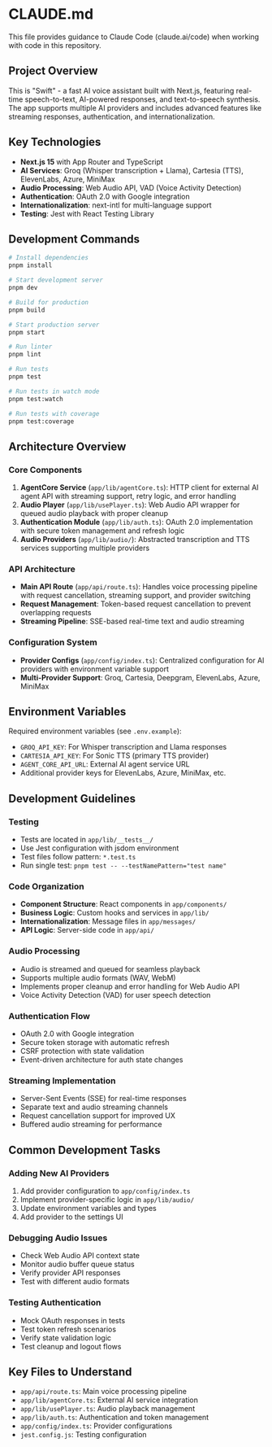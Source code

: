 # CLAUDE.md

This file provides guidance to Claude Code (claude.ai/code) when working with code in this repository.

## Project Overview

This is "Swift" - a fast AI voice assistant built with Next.js, featuring real-time speech-to-text, AI-powered responses, and text-to-speech synthesis. The app supports multiple AI providers and includes advanced features like streaming responses, authentication, and internationalization.

## Key Technologies

- **Next.js 15** with App Router and TypeScript
- **AI Services**: Groq (Whisper transcription + Llama), Cartesia (TTS), ElevenLabs, Azure, MiniMax
- **Audio Processing**: Web Audio API, VAD (Voice Activity Detection)
- **Authentication**: OAuth 2.0 with Google integration
- **Internationalization**: next-intl for multi-language support
- **Testing**: Jest with React Testing Library

## Development Commands

```bash
# Install dependencies
pnpm install

# Start development server
pnpm dev

# Build for production
pnpm build

# Start production server
pnpm start

# Run linter
pnpm lint

# Run tests
pnpm test

# Run tests in watch mode
pnpm test:watch

# Run tests with coverage
pnpm test:coverage
```

## Architecture Overview

### Core Components

1. **AgentCore Service** (`app/lib/agentCore.ts`): HTTP client for external AI agent API with streaming support, retry logic, and error handling
2. **Audio Player** (`app/lib/usePlayer.ts`): Web Audio API wrapper for queued audio playback with proper cleanup
3. **Authentication Module** (`app/lib/auth.ts`): OAuth 2.0 implementation with secure token management and refresh logic
4. **Audio Providers** (`app/lib/audio/`): Abstracted transcription and TTS services supporting multiple providers

### API Architecture

- **Main API Route** (`app/api/route.ts`): Handles voice processing pipeline with request cancellation, streaming support, and provider switching
- **Request Management**: Token-based request cancellation to prevent overlapping requests
- **Streaming Pipeline**: SSE-based real-time text and audio streaming

### Configuration System

- **Provider Configs** (`app/config/index.ts`): Centralized configuration for AI providers with environment variable support
- **Multi-Provider Support**: Groq, Cartesia, Deepgram, ElevenLabs, Azure, MiniMax

## Environment Variables

Required environment variables (see `.env.example`):

- `GROQ_API_KEY`: For Whisper transcription and Llama responses
- `CARTESIA_API_KEY`: For Sonic TTS (primary TTS provider)
- `AGENT_CORE_API_URL`: External AI agent service URL
- Additional provider keys for ElevenLabs, Azure, MiniMax, etc.

## Development Guidelines

### Testing

- Tests are located in `app/lib/__tests__/`
- Use Jest configuration with jsdom environment
- Test files follow pattern: `*.test.ts`
- Run single test: `pnpm test -- --testNamePattern="test name"`

### Code Organization

- **Component Structure**: React components in `app/components/`
- **Business Logic**: Custom hooks and services in `app/lib/`
- **Internationalization**: Message files in `app/messages/`
- **API Logic**: Server-side code in `app/api/`

### Audio Processing

- Audio is streamed and queued for seamless playback
- Supports multiple audio formats (WAV, WebM)
- Implements proper cleanup and error handling for Web Audio API
- Voice Activity Detection (VAD) for user speech detection

### Authentication Flow

- OAuth 2.0 with Google integration
- Secure token storage with automatic refresh
- CSRF protection with state validation
- Event-driven architecture for auth state changes

### Streaming Implementation

- Server-Sent Events (SSE) for real-time responses
- Separate text and audio streaming channels
- Request cancellation support for improved UX
- Buffered audio streaming for performance

## Common Development Tasks

### Adding New AI Providers

1. Add provider configuration to `app/config/index.ts`
2. Implement provider-specific logic in `app/lib/audio/`
3. Update environment variables and types
4. Add provider to the settings UI

### Debugging Audio Issues

- Check Web Audio API context state
- Monitor audio buffer queue status
- Verify provider API responses
- Test with different audio formats

### Testing Authentication

- Mock OAuth responses in tests
- Test token refresh scenarios
- Verify state validation logic
- Test cleanup and logout flows

## Key Files to Understand

- `app/api/route.ts`: Main voice processing pipeline
- `app/lib/agentCore.ts`: External AI service integration
- `app/lib/usePlayer.ts`: Audio playback management
- `app/lib/auth.ts`: Authentication and token management
- `app/config/index.ts`: Provider configurations
- `jest.config.js`: Testing configuration
